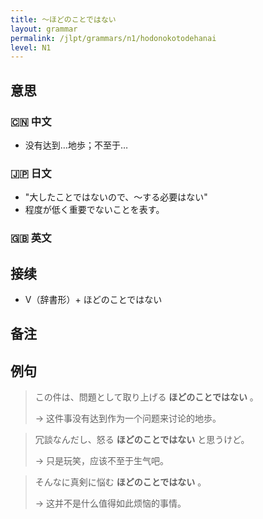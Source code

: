 ```yaml
---
title: 〜ほどのことではない
layout: grammar
permalink: /jlpt/grammars/n1/hodonokotodehanai
level: N1
---
```


## 意思

### 🇨🇳 中文

- 没有达到…地歩；不至于…

### 🇯🇵 日文

- "大したことではないので、〜する必要はない"
- 程度が低く重要でないことを表す。

### 🇬🇧 英文


## 接续

- V（辞書形）+ ほどのことではない

## 备注


## 例句

> この件は、問題として取り上げる **ほどのことではない** 。
>
> → 这件事没有达到作为一个问题来讨论的地歩。

> 冗談なんだし、怒る **ほどのことではない** と思うけど。
>
> → 只是玩笑，应该不至于生气吧。

> そんなに真剣に悩む **ほどのことではない** 。
>
> → 这并不是什么值得如此烦恼的事情。

